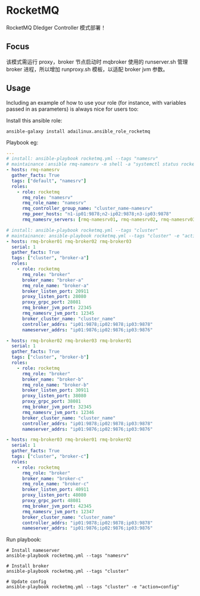 RocketMQ
=========

RocketMQ Dledger Controller 模式部署！


Focus
----------------
该模式需运行 proxy，broker 节点启动时 mqbroker 使用的 runserver.sh 管理 broker 进程，所以增加 runproxy.sh 模板，以适配 broker jvm 参数。 

Usage
----------------

Including an example of how to use your role (for instance, with variables passed in as parameters) is always nice for users too:

Install this ansible role:

```shell script
ansible-galaxy install adailinux.ansible_role_rocketmq
```

Playbook eg:

```yaml
---
# install: ansible-playbook rocketmq.yml --tags "namesrv"
# maintainance：ansible rmq-namesrv -m shell -a "systemctl status rocketmq-namesrv"
- hosts: rmq-namesrv
  gather_facts: True
  tags: ["default", "namesrv"]
  roles:
    - role: rocketmq
      rmq_role: "namesrv"
      rmq_role_name: "namesrv"
      rmq_controller_group_name: "cluster_name-namesrv"
      rmp_peer_hosts: "n1-ip01:9878;n2-ip02:9878;n3-ip03:9878"
      rmq_namesrv_servers: [rmq-namesrv01, rmq-namesrv02, rmq-namesrv03]

# install: ansible-playbook rocketmq.yml --tags "cluster"
# maintainance: ansible-playbook rocketmq.yml --tags "cluster" -e "action=config"
- hosts: rmq-broker01 rmq-broker02 rmq-broker03
  serial: 1
  gather_facts: True
  tags: ["cluster", "broker-a"]
  roles:
    - role: rocketmq
      rmq_role: "broker"
      broker_name: "broker-a"
      rmq_role_name: "broker-a"
      broker_listen_port: 20911
      proxy_listen_port: 28080
      proxy_grpc_port: 28081
      rmq_broker_jvm_port: 22345
      rmq_namesrv_jvm_port: 12345
      broker_cluster_name: "cluster_name"
      controller_addrs: "ip01:9878;ip02:9878;ip03:9878"
      nameserver_addrs: "ip01:9876;ip02:9876;ip03:9876"

- hosts: rmq-broker02 rmq-broker03 rmq-broker01
  serial: 1
  gather_facts: True
  tags: ["cluster", "broker-b"]
  roles:
    - role: rocketmq
      rmq_role: "broker"
      broker_name: "broker-b"
      rmq_role_name: "broker-b"
      broker_listen_port: 30911
      proxy_listen_port: 38080
      proxy_grpc_port: 38081
      rmq_broker_jvm_port: 32345
      rmq_namesrv_jvm_port: 12346
      broker_cluster_name: "cluster_name"
      controller_addrs: "ip01:9878;ip02:9878;ip03:9878"
      nameserver_addrs: "ip01:9876;ip02:9876;ip03:9876"

- hosts: rmq-broker03 rmq-broker01 rmq-broker02
  serial: 1
  gather_facts: True
  tags: ["cluster", "broker-c"]
  roles:
    - role: rocketmq
      rmq_role: "broker"
      broker_name: "broker-c"
      rmq_role_name: "broker-c"
      broker_listen_port: 40911
      proxy_listen_port: 48080
      proxy_grpc_port: 48081
      rmq_broker_jvm_port: 42345
      rmq_namesrv_jvm_port: 12347
      broker_cluster_name: "cluster_name"
      controller_addrs: "ip01:9878;ip02:9878;ip03:9878"
      nameserver_addrs: "ip01:9876;ip02:9876;ip03:9876"
```

Run playbook:

```shell script
# Install nameserver
ansible-playbook rocketmq.yml --tags "namesrv"

# Install broker
ansible-playbook rocketmq.yml --tags "cluster"

# Update config
ansible-playbook rocketmq.yml --tags "cluster" -e "action=config"
```


